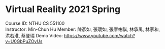 # Virtual Reality 2021 Spring
Course ID: NTHU CS 551100  
Instructor: Min-Chun Hu
Member: 陳彥如, 張璦如, 張廖祐祺, 林承禹, 林家和, 洪若淮, 蔡登瑞
Demo Video: https://www.youtube.com/watch?v=U0GbPuZOvUs